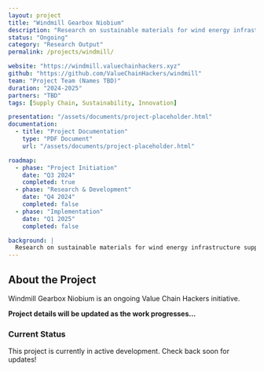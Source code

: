 ```yaml
---
layout: project
title: "Windmill Gearbox Niobium"
description: "Research on sustainable materials for wind energy infrastructure supply chains"
status: "Ongoing"
category: "Research Output"
permalink: /projects/windmill/

website: "https://windmill.valuechainhackers.xyz"
github: "https://github.com/ValueChainHackers/windmill"
team: "Project Team (Names TBD)"
duration: "2024-2025"
partners: "TBD"
tags: [Supply Chain, Sustainability, Innovation]

presentation: "/assets/documents/project-placeholder.html"
documentation:
  - title: "Project Documentation"
    type: "PDF Document"
    url: "/assets/documents/project-placeholder.html"

roadmap:
  - phase: "Project Initiation"
    date: "Q3 2024"
    completed: true
  - phase: "Research & Development"
    date: "Q4 2024"
    completed: false
  - phase: "Implementation"
    date: "Q1 2025"
    completed: false

background: |
  Research on sustainable materials for wind energy infrastructure supply chains
---
```


## About the Project

Windmill Gearbox Niobium is an ongoing Value Chain Hackers initiative.

**Project details will be updated as the work progresses...**

### Current Status

This project is currently in active development. Check back soon for updates!
